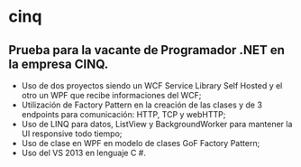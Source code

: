 # cinq #

## Prueba para la vacante de Programador .NET en la empresa CINQ. ##

* Uso de dos proyectos siendo un WCF Service Library Self Hosted y el otro un WPF que recibe informaciones del WCF;
* Utilización de Factory Pattern en la creación de las clases y de 3 endpoints para comunicación: HTTP, TCP y webHTTP;
* Uso de LINQ para datos, ListView y BackgroundWorker para mantener la UI responsive todo tiempo;
* Uso de clase en WPF en modelo de clases GoF Factory Pattern;
* Uso del VS 2013 en lenguaje C #.

